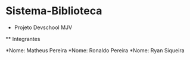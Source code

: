 # Sistema-Biblioteca

* Projeto Devschool MJV 

** Integrantes 

*Nome: Matheus Pereira
*Nome: Ronaldo Pereira
*Nome: Ryan Siqueira

